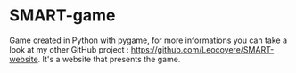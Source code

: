 # SMART-game

Game created in Python with pygame, for more informations you can take a look at my other GitHub project : https://github.com/Leocoyere/SMART-website. It's a website that presents the game.
